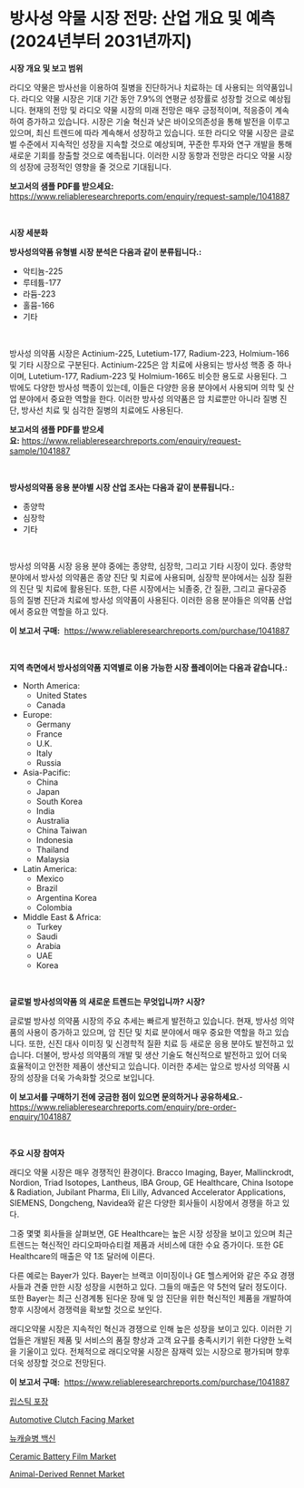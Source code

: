 <p><h1>방사성 약물 시장 전망: 산업 개요 및 예측 (2024년부터 2031년까지)</h1></p><p><strong>시장 개요 및 보고 범위</strong></p>
<p><p>라디오 약물은 방사선을 이용하여 질병을 진단하거나 치료하는 데 사용되는 의약품입니다. 라디오 약물 시장은 기대 기간 동안 7.9%의 연평균 성장률로 성장할 것으로 예상됩니다. 현재의 전망 및 라디오 약물 시장의 미래 전망은 매우 긍정적이며, 적응증이 계속하여 증가하고 있습니다. 시장은 기술 혁신과 낮은 바이오의존성을 통해 발전을 이루고 있으며, 최신 트렌드에 따라 계속해서 성장하고 있습니다. 또한 라디오 약물 시장은 글로벌 수준에서 지속적인 성장을 지속할 것으로 예상되며, 꾸준한 투자와 연구 개발을 통해 새로운 기회를 창출할 것으로 예측됩니다. 이러한 시장 동향과 전망은 라디오 약물 시장의 성장에 긍정적인 영향을 줄 것으로 기대됩니다.</p></p>
<p><strong>보고서의 샘플 PDF를 받으세요:</strong> <a href="https://www.reliableresearchreports.com/enquiry/request-sample/1041887">https://www.reliableresearchreports.com/enquiry/request-sample/1041887</a></p>
<p>&nbsp;</p>
<p><strong>시장 세분화</strong></p>
<p><strong>방사성의약품 유형별 시장 분석은 다음과 같이 분류됩니다.:</strong></p>
<p><ul><li>악티늄-225</li><li>루테튬-177</li><li>라듐-223</li><li>홀뮴-166</li><li>기타</li></ul></p>
<p>&nbsp;</p>
<p><p>방사성 의약품 시장은 Actinium-225, Lutetium-177, Radium-223, Holmium-166 및 기타 시장으로 구분된다. Actinium-225은 암 치료에 사용되는 방사성 핵종 중 하나이며, Lutetium-177, Radium-223 및 Holmium-166도 비슷한 용도로 사용된다. 그 밖에도 다양한 방사성 핵종이 있는데, 이들은 다양한 응용 분야에서 사용되며 의학 및 산업 분야에서 중요한 역할을 한다. 이러한 방사성 의약품은 암 치료뿐만 아니라 질병 진단, 방사선 치료 및 심각한 질병의 치료에도 사용된다.</p></p>
<p><strong>보고서의 샘플 PDF를 받으세요:</strong>&nbsp;<a href="https://www.reliableresearchreports.com/enquiry/request-sample/1041887">https://www.reliableresearchreports.com/enquiry/request-sample/1041887</a></p>
<p>&nbsp;</p>
<p><strong> 방사성의약품 응용 분야별 시장 산업 조사는 다음과 같이 분류됩니다.:</strong></p>
<p><ul><li>종양학</li><li>심장학</li><li>기타</li></ul></p>
<p>&nbsp;</p>
<p><p>방사성 의약품 시장 응용 분야 중에는 종양학, 심장학, 그리고 기타 시장이 있다. 종양학 분야에서 방사성 의약품은 종양 진단 및 치료에 사용되며, 심장학 분야에서는 심장 질환의 진단 및 치료에 활용된다. 또한, 다른 시장에서는 뇌졸중, 간 질환, 그리고 골다공증 등의 질병 진단과 치료에 방사성 의약품이 사용된다. 이러한 응용 분야들은 의약품 산업에서 중요한 역할을 하고 있다.</p></p>
<p><strong>이 보고서 구매:</strong>&nbsp; <a href="https://www.reliableresearchreports.com/purchase/1041887">https://www.reliableresearchreports.com/purchase/1041887</a></p>
<p>&nbsp;</p>
<p><strong>지역 측면에서 방사성의약품 지역별로 이용 가능한 시장 플레이어는 다음과 같습니다.:</strong></p>
<p><ul>
    <li>
        North America:
        <ul>
            <li>United States</li>
            <li>Canada</li>
        </ul>
    </li>
    <li>
        Europe:
        <ul>
            <li>Germany</li>
            <li>France</li>
            <li>U.K.</li>
            <li>Italy</li>
            <li>Russia</li>
        </ul>
    </li>
    <li>
        Asia-Pacific:
        <ul>
            <li>China</li>
            <li>Japan</li>
            <li>South Korea</li>
            <li>India</li>
            <li>Australia</li>
            <li>China Taiwan</li>
            <li>Indonesia</li>
            <li>Thailand</li>
            <li>Malaysia</li>
        </ul>
    </li>
    <li>
        Latin America:
        <ul>
            <li>Mexico</li>
            <li>Brazil</li>
            <li>Argentina Korea</li>
            <li>Colombia</li>
        </ul>
    </li>
    <li>
        Middle East & Africa:
        <ul>
            <li>Turkey</li>
            <li>Saudi</li>
            <li>Arabia</li>
            <li>UAE</li>
            <li>Korea</li>
        </ul>
    </li>
    </ul></p>
<p>&nbsp;</p>
<p><strong>글로벌 방사성의약품 의 새로운 트렌드는 무엇입니까? 시장?</strong></p>
<p><p>글로벌 방사성 의약품 시장의 주요 추세는 빠르게 발전하고 있습니다. 현재, 방사성 의약품의 사용이 증가하고 있으며, 암 진단 및 치료 분야에서 매우 중요한 역할을 하고 있습니다. 또한, 신진 대사 이미징 및 신경학적 질환 치료 등 새로운 응용 분야도 발전하고 있습니다. 더불어, 방사성 의약품의 개발 및 생산 기술도 혁신적으로 발전하고 있어 더욱 효율적이고 안전한 제품이 생산되고 있습니다. 이러한 추세는 앞으로 방사성 의약품 시장의 성장을 더욱 가속화할 것으로 보입니다.</p></p>
<p><strong>이 보고서를 구매하기 전에 궁금한 점이 있으면 문의하거나 공유하세요.</strong>- <a href="https://www.reliableresearchreports.com/enquiry/pre-order-enquiry/1041887">https://www.reliableresearchreports.com/enquiry/pre-order-enquiry/1041887</a></p>
<p>&nbsp;</p>
<p><strong>주요 시장 참여자</strong></p>
<p><p>래디오 약물 시장은 매우 경쟁적인 환경이다. Bracco Imaging, Bayer, Mallinckrodt, Nordion, Triad Isotopes, Lantheus, IBA Group, GE Healthcare, China Isotope & Radiation, Jubilant Pharma, Eli Lilly, Advanced Accelerator Applications, SIEMENS, Dongcheng, Navidea와 같은 다양한 회사들이 시장에서 경쟁을 하고 있다.</p><p>그중 몇몇 회사들을 살펴보면, GE Healthcare는 높은 시장 성장을 보이고 있으며 최근 트렌드는 혁신적인 라디오파마슈티컬 제품과 서비스에 대한 수요 증가이다. 또한 GE Healthcare의 매출은 약 1조 달러에 이른다. </p><p>다른 예로는 Bayer가 있다. Bayer는 브랙코 이미징이나 GE 헬스케어와 같은 주요 경쟁사들과 견줄 만한 시장 성장을 시현하고 있다. 그들의 매출은 약 5천억 달러 정도이다. 또한 Bayer는 최근 신경계통 된다운 장애 및 암 진단을 위한 혁신적인 제품을 개발하여 향후 시장에서 경쟁력을 확보할 것으로 보인다.</p><p>래디오약물 시장은 지속적인 혁신과 경쟁으로 인해 높은 성장을 보이고 있다. 이러한 기업들은 개발된 제품 및 서비스의 품질 향상과 고객 요구를 충족시키기 위한 다양한 노력을 기울이고 있다. 전체적으로 래디오약물 시장은 잠재력 있는 시장으로 평가되며 향후 더욱 성장할 것으로 전망된다.</p></p>
<p><strong>이 보고서 구매:</strong>&nbsp;&nbsp;<a href="https://www.reliableresearchreports.com/purchase/1041887">https://www.reliableresearchreports.com/purchase/1041887</a></p>
<p><p><a href="https://github.com/sougarounis/Market-Research-Report-List-3/blob/main/7394084114.md">립스틱 포장</a></p><p><a href="https://issuu.com/reportprime-2/docs/automotive-clutch-facing-market-size-2030.pptx">Automotive Clutch Facing Market</a></p><p><a href="https://github.com/vs2869dizt0/Market-Research-Report-List-1/blob/main/6112945115.md">뉴캐슬병 백신</a></p><p><a href="https://github.com/gdfhhhj/Market-Research-Report-List-3/blob/main/ceramic-battery-film-market.md">Ceramic Battery Film Market</a></p><p><a href="https://github.com/RichRobinson5/Market-Research-Report-List-4/blob/main/animal-derived-rennet-market.md">Animal-Derived Rennet Market</a></p></p>
